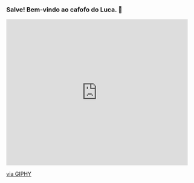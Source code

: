 ### Salve! Bem-vindo ao cafofo do Luca. 👋

<iframe src="https://giphy.com/embed/RG3ld1CPfD8AvaOmfa" width="480" height="388" frameBorder="0" class="giphy-embed" allowFullScreen></iframe><p><a href="https://giphy.com/gifs/detectivepikachumovie-cute-pokemon-movie-pika-RG3ld1CPfD8AvaOmfa">via GIPHY</a></p>
<!--
**luca-ferro/luca-ferro** is a ✨ _special_ ✨ repository because its `README.md` (this file) appears on your GitHub profile.

Here are some ideas to get you started:

- 🔭 I’m currently working on ...
- 🌱 I’m currently learning ...
- 👯 I’m looking to collaborate on ...
- 🤔 I’m looking for help with ...
- 💬 Ask me about ...
- 📫 How to reach me: ...
- 😄 Pronouns: ...
- ⚡ Fun fact: ...
-->
